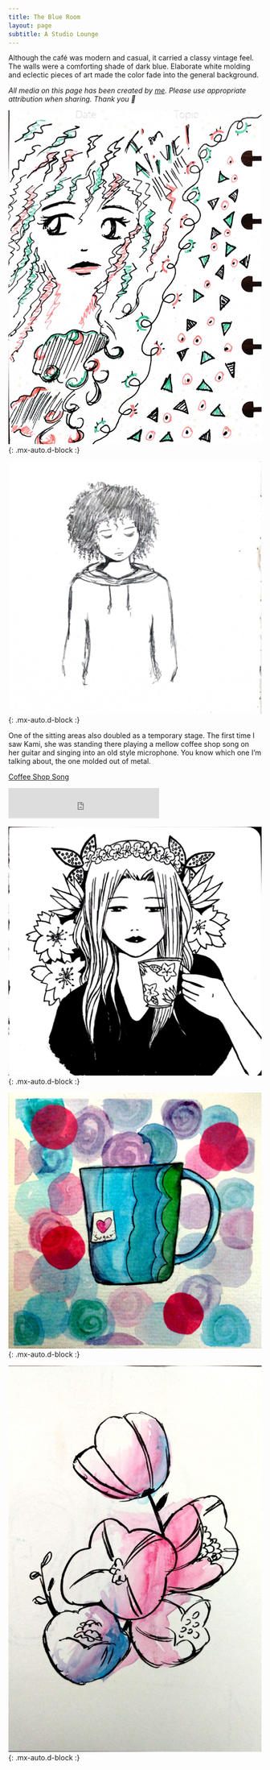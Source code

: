 ```yaml
---
title: The Blue Room
layout: page
subtitle: A Studio Lounge 
---
```


Although the café was modern and casual, it carried a classy vintage feel. The walls were a comforting shade of dark blue. Elaborate white molding and eclectic pieces of art made the color fade into the general background.

*All media on this page has been created by [me](https://arcadiapage.com/aboutme/#the-studio-at-blue-pearl-lake). Please use appropriate attribution when sharing. Thank you 💙*

![I am alive](uploads/I-am-alive_19.jpg "sketch of a girl surrounded by lightning"){: .mx-auto.d-block :}

![black and white thoughts](uploads/black-and-white-thoughts_18.jpg "sketch of a black girl with curly hair and a hoodie"){: .mx-auto.d-block :}

One of the sitting areas also doubled as a temporary stage. The first time I saw Kami, she was standing there playing a mellow coffee shop song on her guitar and singing into an old style microphone. You know which one I’m talking about, the one molded out of metal.

[Coffee Shop Song](https://voca.ro/1nPv2hEmsBPT
)

<div><iframe width="300" height="60" src="https://vocaroo.com/embed/1nPv2hEmsBPT?autoplay=0" frameborder="0" allow="autoplay"></iframe></div>

![flower tea](uploads/Flower-tea_12.jpg "anime style woman drinking tea with flowers"){: .mx-auto.d-block :}

![sugar drink](uploads/sugar-drink_6.jpg "colorful coffee cup with a tea bag tag"){: .mx-auto.d-block :}

![flower buds](uploads/flower-buds_8.jpg "blossoming unknown flowers"){: .mx-auto.d-block :}
